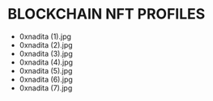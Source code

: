 # BLOCKCHAIN NFT PROFILES
- 0xnadita (1).jpg
- 0xnadita (2).jpg
- 0xnadita (3).jpg
- 0xnadita (4).jpg
- 0xnadita (5).jpg
- 0xnadita (6).jpg
- 0xnadita (7).jpg
